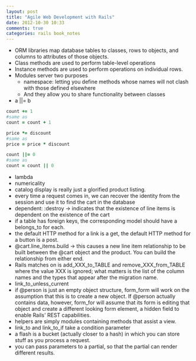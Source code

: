 ```yaml
---
layout: post
title: "Agile Web Development with Rails"
date: 2012-10-30 10:33
comments: true
categories: rails book_notes
---
```


- ORM libraries map database tables to classes, rows to objects, and columns to attributes of those objects.
- Class methods are used to perform table-level operations
- Instance methods are used to perform operations on individual rows.
- Modules server two purposes
  - namespace: letting you define methods whose names will not clash with those defined elsewhere
  - And they allow you to share functionality between classes
- a ||= b
```ruby a operation= b is the same as a = a operation b
count += 1 
#same as
count = count + 1

price *= discount 
#same as
price = price * discount 

count ||= 0
#same as
count = count || 0
```
- lambda
- numericality
- catalog display is really just a glorified product listing.
- every time a request comes in, we can recover the identity from the session and use it to find the cart in the database
- dependent: :destroy -> indicates that the existence of line items is dependent on the existence of the cart
- if a table has foreign keys, the corresponding model should have a belongs_to for each.
- the default HTTP method for a link is a get, the default HTTP method for a button is a post.
- @cart.line_items.build -> this causes a new line item relationship to be built between the @cart object and the product. You can build the relationship from either end.
- Rails matches on is add_XXX_to_TABLE and remove_XXX_from_TABLE where the value XXX is ignored; what matters is the list of the column names and the types that appear after the migration name.
- link_to_unless_current
- if @person is just an empty object structure, form_form will work on the assumption that this is to create a new object. If @person actually contains data, however, form_for will assume that its form is editing that object and create a different looking form element, a hidden field to enable Rails' REST capabilities.
- helpers are simply modules containing methods that assist a view.
- link_to and link_to_if take a condition parameter
- a flash is a bucket (actually closer to a hash) in which you can store stuff as you process a request.
- you can pass parameters to a partial, so that the partial can render different results.